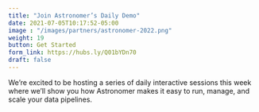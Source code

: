 ```yaml
---
title: "Join Astronomer’s Daily Demo"
date: 2021-07-05T10:17:52-05:00
image : "/images/partners/astronomer-2022.png"
weight: 19
button: Get Started
form_link: https://hubs.ly/Q01bYDn70
draft: false
---
```


We’re excited to be hosting a series of daily interactive sessions this week where we’ll show you how Astronomer makes it easy to run, manage, and scale your data pipelines.


